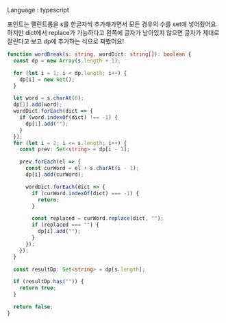 Language : typescript

포인트는 팰린트롬을 s를 한글자씩 추가해가면서 모든 경우의 수를 set에 넣어줬어요.
하지만 dict에서 replace가 가능하다고 왼쪽에 글자가 남아있지 않으면 글자가 제대로 잘린다고 보고 dp에 추가하는 식으로 짜봤어요! 
```typescript
function wordBreak(s: string, wordDict: string[]): boolean {
  const dp = new Array(s.length + 1);

  for (let i = 1; i < dp.length; i++) {
    dp[i] = new Set();
  }

  let word = s.charAt(0);
  dp[1].add(word);
  wordDict.forEach(dict => {
    if (word.indexOf(dict) !== -1) {
      dp[1].add("");
    }
  });
  for (let i = 2; i <= s.length; i++) {
    const prev: Set<string> = dp[i - 1];

    prev.forEach(el => {
      const curWord = el + s.charAt(i - 1);
      dp[i].add(curWord);

      wordDict.forEach(dict => {
        if (curWord.indexOf(dict) === -1) {
          return;
        }

        const replaced = curWord.replace(dict, "");
        if (replaced === "") {
          dp[i].add("");
        }
      });
    });
  }

  const resultDp: Set<string> = dp[s.length];

  if (resultDp.has("")) {
    return true;
  }

  return false;
}
```
